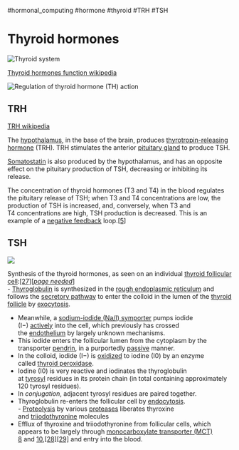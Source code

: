 #hormonal_computing 
#hormone 
#thyroid
#TRH
#TSH

# Thyroid hormones
![Thyroid system](https://upload.wikimedia.org/wikipedia/commons/thumb/d/d1/Thyroid_system.svg/330px-Thyroid_system.svg.png)

[Thyroid hormones function wikipedia](https://en.wikipedia.org/wiki/Thyroid_hormones)

![Regulation of thyroid hormone (TH) action](https://ars.els-cdn.com/content/image/3-s2.0-B978012800228500008X-f08-01-9780128002285.jpg)

## TRH
[TRH wikipedia](https://en.wikipedia.org/wiki/Thyrotropin-releasing_hormone)

The [hypothalamus](https://en.wikipedia.org/wiki/Hypothalamus), in the base of the brain, produces [thyrotropin-releasing hormone](https://en.wikipedia.org/wiki/Thyrotropin-releasing_hormone) (TRH). TRH stimulates the anterior [pituitary gland](https://en.wikipedia.org/wiki/Pituitary_gland) to produce TSH.

[Somatostatin](https://en.wikipedia.org/wiki/Somatostatin) is also produced by the hypothalamus, and has an opposite effect on the pituitary production of TSH, decreasing or inhibiting its release.

The concentration of thyroid hormones (T3 and T4) in the blood regulates the pituitary release of TSH; when T3 and T4 concentrations are low, the production of TSH is increased, and, conversely, when T3 and T4 concentrations are high, TSH production is decreased. This is an example of a [negative feedback](https://en.wikipedia.org/wiki/Negative_feedback) loop.[[5]](https://en.wikipedia.org/wiki/Thyroid-stimulating_hormone#cite_note-pmid24073798-5)


## TSH

![](https://upload.wikimedia.org/wikipedia/commons/thumb/8/82/Thyroid_hormone_synthesis.png/330px-Thyroid_hormone_synthesis.png)

Synthesis of the thyroid hormones, as seen on an individual [thyroid follicular cell](https://en.wikipedia.org/wiki/Thyroid_follicular_cell):[[27]](https://en.wikipedia.org/wiki/Thyroid_hormones#cite_note-boron2012-27)[_[page needed](https://en.wikipedia.org/wiki/Wikipedia:Citing_sources "Wikipedia:Citing sources")_]  
- [Thyroglobulin](https://en.wikipedia.org/wiki/Thyroglobulin) is synthesized in the [rough endoplasmic reticulum](https://en.wikipedia.org/wiki/Rough_endoplasmic_reticulum) and follows the [secretory pathway](https://en.wikipedia.org/wiki/Secretory_pathway) to enter the colloid in the lumen of the [thyroid follicle](https://en.wikipedia.org/wiki/Thyroid_follicle "Thyroid follicle") by [exocytosis](https://en.wikipedia.org/wiki/Exocytosis "Exocytosis").  
- Meanwhile, a [sodium-iodide (Na/I) symporter](https://en.wikipedia.org/wiki/Sodium-iodide_symporter) pumps iodide (I−) [actively](https://en.wikipedia.org/wiki/Active_transport) into the cell, which previously has crossed the [endothelium](https://en.wikipedia.org/wiki/Endothelium) by largely unknown mechanisms.  
- This iodide enters the follicular lumen from the cytoplasm by the transporter [pendrin](https://en.wikipedia.org/wiki/Pendrin "Pendrin"), in a purportedly [passive](https://en.wikipedia.org/wiki/Passive_transport) manner.  
- In the colloid, iodide (I−) is [oxidized](https://en.wikipedia.org/wiki/Redox) to iodine (I0) by an enzyme called [thyroid peroxidase](https://en.wikipedia.org/wiki/Thyroid_peroxidase).  
- Iodine (I0) is very reactive and iodinates the thyroglobulin at [tyrosyl](https://en.wikipedia.org/wiki/Tyrosyl "Tyrosyl") residues in its protein chain (in total containing approximately 120 tyrosyl residues).  
- In _conjugation_, adjacent tyrosyl residues are paired together.  
- Thyroglobulin re-enters the follicular cell by [endocytosis](https://en.wikipedia.org/wiki/Endocytosis).  
- [Proteolysis](https://en.wikipedia.org/wiki/Proteolysis "Proteolysis") by various [proteases](https://en.wikipedia.org/wiki/Protease "Protease") liberates thyroxine and [triiodothyronine](https://en.wikipedia.org/wiki/Triiodothyronine "Triiodothyronine") molecules  
- Efflux of thyroxine and triiodothyronine from follicular cells, which appears to be largely through [monocarboxylate transporter (MCT) 8](https://en.wikipedia.org/wiki/Monocarboxylate_transporter_8) and [10](https://en.wikipedia.org/wiki/Monocarboxylate_transporter_10),[[28]](https://en.wikipedia.org/wiki/Thyroid_hormones#cite_note-FriesemaJansen2008-28)[[29]](https://en.wikipedia.org/wiki/Thyroid_hormones#cite_note-BrixF%C3%BChrer2011-29) and entry into the blood.